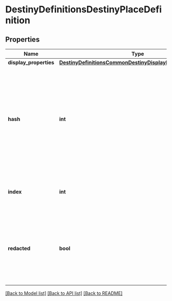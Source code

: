 # DestinyDefinitionsDestinyPlaceDefinition

## Properties
Name | Type | Description | Notes
------------ | ------------- | ------------- | -------------
**display_properties** | [**DestinyDefinitionsCommonDestinyDisplayPropertiesDefinition**](DestinyDefinitionsCommonDestinyDisplayPropertiesDefinition.md) |  | [optional] 
**hash** | **int** | The unique identifier for this entity.  Guaranteed to be unique for the type of entity, but not globally.  When entities refer to each other in Destiny content, it is this hash that they are referring to. | [optional] 
**index** | **int** | The index of the entity as it was found in the investment tables. | [optional] 
**redacted** | **bool** | If this is true, then there is an entity with this identifier/type combination, but BNet isnot yet allowed to show it.  Sorry! | [optional] 

[[Back to Model list]](../README.md#documentation-for-models) [[Back to API list]](../README.md#documentation-for-api-endpoints) [[Back to README]](../README.md)


